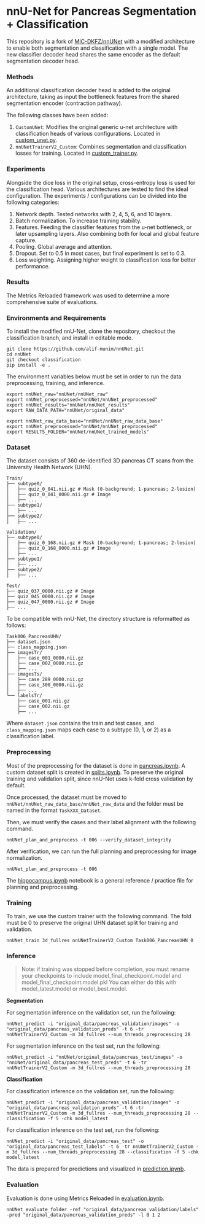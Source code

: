 # nnU-Net for Pancreas Segmentation + Classification

This repository is a fork of [MIC-DKFZ/nnUNet](https://github.com/MIC-DKFZ/nnUNet/tree/nnunetv1) with a modified architecture to enable both segmentation and classification with a single model. The new classifier decoder head shares the same encoder as the default segmentation decoder head.

### Methods

An additional classification decoder head is added to the original architecture, taking as input the bottleneck features from the shared segmentation encoder (contraction pathway). 

The following classes have been added:
1. `CustomUNet`: Modifies the original generic u-net architecture with classification heads of various configurations. Located in [custom_unet.py](https://github.com/alif-munim/nnUNet/blob/classification/nnunet/network_architecture/custom_unet.py).
2. `nnUNetTrainerV2_Custom`: Combines segmentation and classification losses for training. Located in [custom_trainer.py](https://github.com/alif-munim/nnUNet/blob/classification/nnunet/training/network_training/custom_trainer.py).


### Experiments

Alongside the dice loss in the original setup, cross-entropy loss is used for the classification head. Various architectures are tested to find the ideal configuration. The experiments / configurations can be divided into the following categories:

1. Network depth. Tested networks with 2, 4, 5, 6, and 10 layers.
2. Batch normalization. To increase training stability.
3. Features. Feeding the classifier features from the u-net bottleneck, or later upsampling layers. Also combining both for local and global feature capture.
4. Pooling. Global average and attention.
5. Dropout. Set to 0.5 in most cases, but final experiment is set to 0.3.
6. Loss weighting. Assigning higher weight to classification loss for better performance.


### Results

The Metrics Reloaded framework was used to determine a more comprehensive suite of evaluations.


### Environments and Requirements

To install the modified nnU-Net, clone the repository, checkout the classification branch, and install in editable mode.

```
git clone https://github.com/alif-munim/nnUNet.git
cd nnUNet
git checkout classification
pip install -e .
```

The environment variables below must be set in order to run the data preprocessing, training, and inference.

```
export nnUNet_raw="nnUNet/nnUNet_raw"
export nnUNet_preprocessed="nnUNet/nnUNet_preprocessed"
export nnUNet_results="nnUNet/nnUNet_results"
export RAW_DATA_PATH="nnUNet/original_data"

export nnUNet_raw_data_base="nnUNet/nnUNet_raw_data_base"
export nnUNet_preprocessed="nnUNet/nnUNet_preprocessed"
export RESULTS_FOLDER="nnUNet/nnUNet_trained_models"
```


### Dataset

The dataset consists of 360 de-identified 3D pancreas CT scans from the University Health Network (UHN).

```
Train/
├── subtype0/
│   ├── quiz_0_041.nii.gz # Mask (0-background; 1-pancreas; 2-lesion)
│   ├── quiz_0_041_0000.nii.gz # Image
│   ├── ...
├── subtype1/
│   ├── ...
├── subtype2/
│   ├── ...
```

```
Validation/
├── subtype0/
│   ├── quiz_0_168.nii.gz # Mask (0-background; 1-pancreas; 2-lesion)
│   ├── quiz_0_168_0000.nii.gz # Image
│   ├── ...
├── subtype1/
│   ├── ...
├── subtype2/
│   ├── ...
```

```
Test/
├── quiz_037_0000.nii.gz # Image
├── quiz_045_0000.nii.gz # Image
├── quiz_047_0000.nii.gz # Image
├── ...
```

To be compatible with nnU-Net, the directory structure is reformatted as follows:

```
Task006_PancreasUHN/
├── dataset.json
├── class_mapping.json
├── imagesTr/
│   ├── case_001_0000.nii.gz
│   ├── case_002_0000.nii.gz
│   ├── ...
├── imagesTs/
│   ├── case_289_0000.nii.gz
│   ├── case_300_0000.nii.gz
│   ├── ...
└── labelsTr/
    ├── case_001.nii.gz
    ├── case_002.nii.gz
    ├── ...
```

Where `dataset.json` contains the train and test cases, and `class_mapping.json` maps each case to a subtype (0, 1, or 2) as a classification label.


### Preprocessing

Most of the preprocessing for the dataset is done in [pancreas.ipynb](https://github.com/alif-munim/nnUNet/blob/classification/pancreas.ipynb). A custom dataset split is created in [splits.ipynb](https://github.com/alif-munim/nnUNet/blob/classification/splits.ipynb). To preserve the original training and validation split, since nnU-Net uses k-fold cross validation by default.

Once processed, the dataset must be moved to `nnUNet/nnUNet_raw_data_base/nnUNet_raw_data` and the folder must be named in the format `TaskXXX_Dataset`.

Then, we must verify the cases and their label alignment with the following command.

```
nnUNet_plan_and_preprocess -t 006 --verify_dataset_integrity
```

After verification, we can run the full planning and preprocessing for image normalization.

```
nnUNet_plan_and_preprocess -t 006
```

The [hippocampus.ipynb](https://github.com/alif-munim/nnUNet/blob/classification/hippocampus.ipynb) notebook is a general reference / practice file for planning and preprocessing.


### Training

To train, we use the custom trainer with the following command. The fold must be 0 to preserve the original UHN dataset split for training and validation.

```
nnUNet_train 3d_fullres nnUNetTrainerV2_Custom Task006_PancreasUHN 0
```


### Inference

> Note: if training was stopped before completion, you must rename your checkpoints to include model_final_checkpoint.model and model_final_checkpoint.model.pkl
> You can either do this with model_latest.model or model_best.model.

**Segmentation** <br>

For segmentation inference on the validation set, run the following:
```
nnUNet_predict -i "original_data/pancreas_validation/images" -o "original_data/pancreas_validation_preds" -t 6 -tr nnUNetTrainerV2_Custom -m 3d_fullres --num_threads_preprocessing 28
```

For segmentation inference on the test set, run the following:
```
nnUNet_predict -i "nnUNet/original_data/pancreas_test/images" -o "nnUNet/original_data/pancreas_test_preds" -t 6 -tr nnUNetTrainerV2_Custom -m 3d_fullres --num_threads_preprocessing 28
```

**Classification** <br>

For classification inference on the validation set, run the following:
```
nnUNet_predict -i "original_data/pancreas_validation/images" -o "original_data/pancreas_validation_preds" -t 6 -tr nnUNetTrainerV2_Custom -m 3d_fullres --num_threads_preprocessing 28 --classification -f 5 -chk model_latest
```

For classification inference on the test set, run the following:
```
nnUNet_predict -i "original_data/pancreas_test" -o "original_data/pancreas_test_labels" -t 6 -tr nnUNetTrainerV2_Custom -m 3d_fullres --num_threads_preprocessing 28 --classification -f 5 -chk model_latest
```

The data is prepared for predictions and visualized in [prediction.ipynb](https://github.com/alif-munim/nnUNet/blob/classification/prediction.ipynb).

### Evaluation

Evaluation is done using Metrics Reloaded in [evaluation.ipynb](https://github.com/alif-munim/nnUNet/blob/classification/evaluation.ipynb).

```
nnUNet_evaluate_folder -ref "original_data/pancreas_validation/labels"  -pred "original_data/pancreas_validation_preds" -l 0 1 2
```

